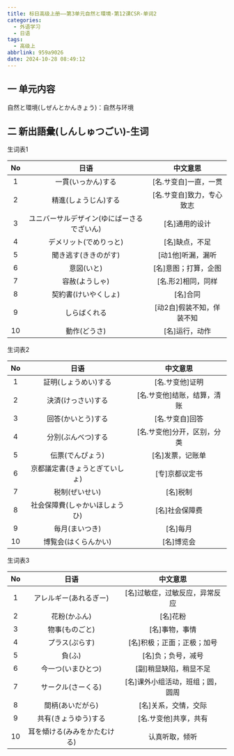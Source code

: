 ```yaml
---
title: 标日高级上册——第3单元自然と環境-第12课CSR-单词2
categories:
  - 外语学习
  - 日语
tags:
  - 高级上
abbrlink: 959a9026
date: 2024-10-28 08:49:12
---
```

## 一 单元内容

自然と環境(しぜんとかんきょう)：自然与环境

<!--more-->

## 二 新出語彙(しんしゅつごい)-生词

生词表1

|  No  |                    日语                    |         中文意思          |
| :--: | :----------------------------------------: | :-----------------------: |
|  1   |             一貫(いっかん)する             |   [名.サ变自]一直，一贯   |
|  2   |            精進(しょうじん)する            | [名.サ变自]致力，专心致志 |
|  3   | ユニバーサルデザイン(ゆにばーさるでざいん) |      [名]通用的设计       |
|  4   |           デメリット(でめりっと)           |      [名]缺点，不足       |
|  5   |            聞き逃す(ききのがす)            |     [动1他]听漏，漏听     |
|  6   |                 意図(いと)                 |   [名]意图；打算，企图    |
|  7   |               容赦(ようしゃ)               |    [名.形2]相同，同样     |
|  8   |            契約書(けいやくしょ)            |         [名]合同          |
|  9   |                しらばくれる                | [动2自]假装不知，佯装不知 |
|  10  |                動作(どうさ)                |      [名]运行，动作       |

生词表2


|  No  |              日语              |          中文意思           |
| :--: | :----------------------------: | :-------------------------: |
|  1   |      証明(しょうめい)する      |       [名.サ变他]证明       |
|  2   |       決済(けっさい)する       | [名.サ变他]结账，结算，清账 |
|  3   |       回答(かいとう)する       |       [名.サ变自]回答       |
|  4   |       分別(ぶんべつ)する       | [名.サ变他]分开，区别，分类 |
|  5   |        伝票(でんぴょう)        |      [名]发票，记账单       |
|  6   | 京都議定書(きょうとぎていしょ) |       [专]京都议定书        |
|  7   |         税制(ぜいせい)         |          [名]税制           |
|  8   | 社会保障費(しゃかいほしょうひ) |       [名]社会保障费        |
|  9   |         毎月(まいつき)         |          [名]每月           |
|  10  |      博覧会(はくらんかい)      |         [名]博览会          |

生词表3

|  No  |             日语             |             中文意思             |
| :--: | :--------------------------: | :------------------------------: |
|  1   |    アレルギー(あれるぎー)    |  [名]过敏症，过敏反应，异常反应  |
|  2   |         花粉(かふん)         |             [名]花粉             |
|  3   |        物事(ものごと)        |          [名]事物，事情          |
|  4   |        プラス(ぷらす)        |    [名]积极；正面；正极；加号    |
|  5   |            負(ふ)            |        [名]负；负号，减号        |
|  6   |      今一つ(いまひとつ)      |      [副]稍显缺陷，稍显不足      |
|  7   |      サークル(さーくる)      | [名]课外小组活动，班组；圆，圆周 |
|  8   |       間柄(あいだがら)       |       [名]关系，交情，交际       |
|  9   |     共有(きょうゆう)する     |      [名.サ变他]共享，共有       |
|  10  | 耳を傾ける(みみをかたむける) |          认真听取，倾听          |

